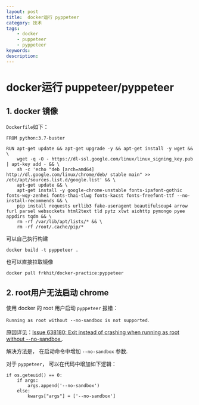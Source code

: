 ```yaml
---
layout: post
title:  docker运行 pyppeteer
category: 技术
tags:  
    - docker
    - puppeteer
    - pyppeteer
keywords: 
description: 
---
```


# docker运行 puppeteer/pyppeteer

## 1. docker 镜像

`Dockerfile`如下：

```
FROM python:3.7-buster

RUN apt-get update && apt-get upgrade -y && apt-get install -y wget && \
    wget -q -O - https://dl-ssl.google.com/linux/linux_signing_key.pub | apt-key add - && \
    sh -c 'echo "deb [arch=amd64] http://dl.google.com/linux/chrome/deb/ stable main" >> /etc/apt/sources.list.d/google.list' && \
    apt-get update && \
    apt-get install -y google-chrome-unstable fonts-ipafont-gothic fonts-wqy-zenhei fonts-thai-tlwg fonts-kacst fonts-freefont-ttf --no-install-recommends && \
    pip install requests urllib3 fake-useragent beautifulsoup4 arrow furl parsel websockets html2text tld pytz xlwt aiohttp pymongo pyee appdirs tqdm && \
    rm -rf /var/lib/apt/lists/* && \
    rm -rf /root/.cache/pip/*

```

可以自己执行构建

`docker build -t pyppeteer .`

也可以直接拉取镜像

`docker pull frkhit/docker-practice:pyppeteer`


## 2. root用户无法启动 chrome

使用 docker 的 root 用户启动 `pyppeteer` 报错：

`Running as root without --no-sandbox is not supported`.

原因详见：[Issue 638180: Exit instead of crashing when running as root without --no-sandbox.](https://bugs.chromium.org/p/chromium/issues/detail?id=638180).

解决方法是， 在启动命令中增加 `--no-sandbox` 参数.

对于 `pyppeteer`， 可以在代码中增加如下逻辑：

```
if os.geteuid() == 0:
    if args:
        args.append('--no-sandbox')
    else:
        kwargs["args"] = ['--no-sandbox']

```